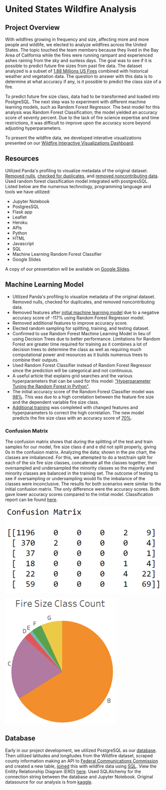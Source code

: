 # United States Wildfire Analysis

## Project Overview
With wildfires growing in frequency and size, affecting more and more people and wildlife, we elected to analyze wildfires across the United States. The topic touched the team members because they lived in the Bay Area of California while the fires were running rampant and experienced ashes raining from the sky and sunless days. The goal was to see if it is possible to predict future fire sizes from past fire data. The dataset analyzed is a subset of [1.88 Millions US Fires](https://www.kaggle.com/rtatman/188-million-us-wildfires) combined with historical weather and vegetation data. The question to answer with this data is to determine at what accuracy if any, is it possible to predict the class size of a fire.

To predict future fire size class, data had to be transformed and loaded into PostgreSQL. The next step was to experiment with different machine learning models, such as Random Forest Regressor. The best model for this analysis was Random Forest Classification; the model yielded an accuracy score of seventy percent. Due to the lack of fire science expertise and time restrictions, it was difficult to improve upon the accuracy score beyond adjusting hyperparameters.

To present the wildfire data, we developed interative visualizations presented on our [Wildfire Interactive Visualizations Dashboard](https://ucb-projectone.herokuapp.com/).

## Resources
Utilized Panda's profiling to visualize metadata of the original dataset. [Removed nulls](https://github.com/Ariannatopbjerg/US_Wildfire/blob/main/Notebooks/wildfire_cleanup_pt3.ipynb), [checked for duplicates](https://github.com/Ariannatopbjerg/US_Wildfire/blob/main/Notebooks/Wildfire_cleanup_pt1.ipynb), and [removed noncontributing data](https://github.com/Ariannatopbjerg/US_Wildfire/blob/main/Notebooks/wildfire_cleanup_pt2.ipynb). Used random forest classification model integrated with postgresSQL. Listed below are the numerous technology, programming language and tools we have utilized: 

- Jupyter Notebook 
- PostgresSQL 
- Flask app 
- Leaflet
- Heroku
- APIs
- Python
- HTML
- Javascript
- SQL
- Machine Learning Random Forest Classifier
- Google Slides 

A copy of our presentation will be available on [Google Slides](https://docs.google.com/presentation/d/1zNJLu_Os-ALgjHbccoEGw9cjZcJPYD_3G4ZGsKlYAwc/edit#slide=id.p).

## Machine Learning Model 
- Utilized Panda's profiling to visualize metadata of the original dataset. Removed nulls, checked for duplicates, and removed noncontributing data.
- Removed features after [initial machine learning model]() due to a negative accuracy score of -117% using Random Forest Regressor model. 
- Removed additional features to improve accuracy score.
- Elected random sampling for splitting, training, and testing dataset.
- Confirmed to use Random Forest Machine Learning Model in lieu of using Decision Trees due to better performance. Limitations for Random Forest are greater time required for training as it combines a lot of decision trees to determine the class as well as requiring much computational power and resources as it builds numerous trees to combine their outputs. 
- Used Random Forest Classifier instead of Random Forest Regressor since the prediction will be categorical and not continuous.
- A useful article that explains grid searches and the various hyperparameters that can be used for this model: ["Hyperparameter Tuning the Random Forest in Python"]( https://towardsdatascience.com/hyperparameter-tuning-the-random-forest-in-python-using-scikit-learn-28d2aa77dd74). 
- The initial accuracy score of the Random Forest Classifier model was [98%](https://github.com/Ariannatopbjerg/US_Wildfire/blob/main/Notebooks/ML_RandomForest_v3.ipynb). This was due to a high correlation between the feature fire size and the dependent variable fire size class. 
- [Additional training](https://github.com/Ariannatopbjerg/US_Wildfire/blob/main/Notebooks/randomforestclassifier_trial_and_error_91.ipynb) was completed with changed features and hyperparameters to correct the high correlation. The new model predicts the fire size class with an accuracy score of [70%](https://github.com/Ariannatopbjerg/US_Wildfire/blob/main/Notebooks/ML_model_wildfire_tweaking.ipynb).

### Confusion Matrix
The confusion matrix shows that during the splitting of the test and train samples for our model, fire size class d and e did not split properly, giving 0s in the confusion matrix. Analyzing the data; shown in the pie chart, the classes are imbalanced. For this, we attempted to do a test/train split for each of the six fire size classes, concatenate all the classes together, then oversampled and undersampled the minority classes so the majority and minority classes are balanced in the training set. The outcome of testing to see if oversampling or undersampling would fix the imbalance of the classes were inconclusive. The results for both scenarios were similar to the initial confusion matrix. The only difference were the accuracy scores. Both gave lower accuracy scores compared to the initial model. Classification report can be found [here](https://github.com/Ariannatopbjerg/US_Wildfire/blob/AriannaSeg4/images/classification_report.png). 

![](https://github.com/Ariannatopbjerg/US_Wildfire/blob/AriannaSeg4/images/confussion_matrix.png)   

![](https://github.com/Ariannatopbjerg/US_Wildfire/blob/AriannaSeg4/images/fire_size_class_count.PNG)

## Database 
Early in our project development, we utilized PostgreSQL as our [database](https://github.com/Ariannatopbjerg/US_Wildfire/blob/main/Notebooks/Wildfire_DB_Connect.ipynb). Then utilized latitudes and longitudes from the Wildfire dataset, scraped county information making an API to [Federal Communications Commission](https://geo.fcc.gov/api/census/) and created a new table, [joined](https://github.com/Ariannatopbjerg/US_Wildfire/blob/main/images/join_code.png) this with wildfire data using [SQL](https://github.com/Ariannatopbjerg/US_Wildfire/tree/main/sql). View the Enitity Relationship Diagram (ERD) [here](https://github.com/Ariannatopbjerg/US_Wildfire/blob/main/images/ERD-Wildfire.png). Used SQLAlchemy for the connection string between the database and Jupyter Notebook. Original datasource for our analysis is from [kaggle](https://www.kaggle.com/capcloudcoder/us-wildfire-data-plus-other-attributes?select=FW_Veg_Rem_Combined.csv).













